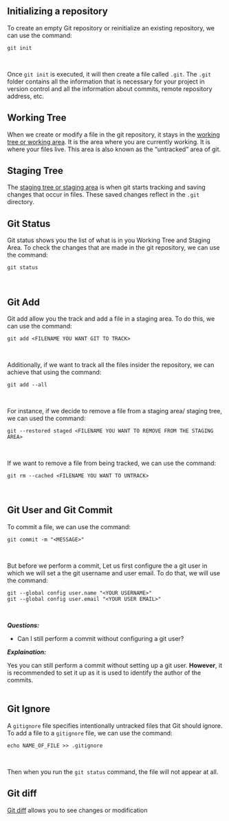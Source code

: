 ## Initializing a repository

To create an empty Git repository or reinitialize an existing repository, we can use the command:
```
git init
```
<br>

Once ```git init``` is executed, it will then create a file called ```.git```. The ```.git``` folder contains all the information that is necessary for your project in version control and all the information about commits, remote repository address, etc.

## Working Tree

When we create or modify a file in the git repository, it stays in the [working tree or working area](https://medium.com/@lucasmaurer/git-gud-the-working-tree-staging-area-and-local-repo-a1f0f4822018). It is the area where you are currently working. It is where your files live. This area is also known as the “untracked” area of git.

## Staging Tree

The [staging tree or staging area](https://medium.com/@lucasmaurer/git-gud-the-working-tree-staging-area-and-local-repo-a1f0f4822018) is when git starts tracking and saving changes that occur in files. These saved changes reflect in the ```.git``` directory.

## Git Status

Git status shows you the list of what is in you Working Tree and Staging Area. To check the changes that are made in the git repository, we can use the command:
```
git status
```
<br>

## Git Add

Git add allow you the track and add a file in a staging area. To do this, we can use the command:
```
git add <FILENAME YOU WANT GIT TO TRACK>
```
<br>

Additionally, if we want to track all the files insider the repository, we can achieve that using the command:
```
git add --all
```
<br>

For instance, if we decide to remove a file from a staging area/ staging tree, we can used the command:
```
git --restored staged <FILENAME YOU WANT TO REMOVE FROM THE STAGING AREA>
```
<br>

If we want to remove a file from being tracked, we can use the command:
```
git rm --cached <FILENAME YOU WANT TO UNTRACK>
```
<br>

## Git User and Git Commit

To commit a file, we can use the command:
```
git commit -m "<MESSAGE>"
```
<br>

But before we perform a commit, Let us first configure the a git user in which we will set a the git username and user email. To do that, we will use the command:
```
git --global config user.name "<YOUR USERNAME>"
git --global config user.email "<YOUR USER EMAIL>"
```
<br>

***Questions:***

* Can I still perform a commit without configuring a git user?

***Explaination:***

Yes you can still perform a commit without setting up a git user. **However**, it is recommended to set it up as it is used to identify the author of the commits.
<br>
<br>

## Git Ignore

A ```gitignore``` file specifies intentionally untracked files that Git should ignore. To add a file to a ```gitignore``` file, we can use the command:
```
echo NAME_OF_FILE >> .gitignore
```
<br>

Then when you run the ```git status``` command, the file will not appear at all.
<br>

## Git diff

[Git diff](https://git-scm.com/docs/git-diff) allows you to see changes or modification



